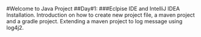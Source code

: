 #Welcome to Java Project
##Day#1: 
###Eclpise IDE and IntelliJ IDEA Installation. Introduction on how to create new project file, a maven project and a gradle project. Extending a maven project to log message using log4j2.
